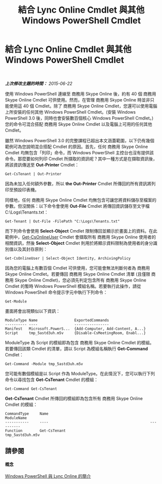 ﻿---
title: 結合 Lync Online Cmdlet 與其他 Windows PowerShell Cmdlet
TOCTitle: 結合 Lync Online Cmdlet 與其他 Windows PowerShell Cmdlet
ms:assetid: 8bb8800a-f966-4570-8c8b-db87a91ad783
ms:mtpsurl: https://technet.microsoft.com/zh-tw/library/Dn362816(v=OCS.15)
ms:contentKeyID: 56269119
ms.date: 08/10/2015
mtps_version: v=OCS.15
ms.translationtype: HT
---

# 結合 Lync Online Cmdlet 與其他 Windows PowerShell Cmdlet

 

_**上次修改主題的時間：** 2015-06-22_

使用 Windows PowerShell 連線至 商務用 Skype Online 後，約有 40 個 商務用 Skype Online Cmdlet 可供使用。然而，在管理 商務用 Skype Online 時並非只能使用這 40 個 Cmdlet。除了 商務用 Skype Online Cmdlet，您還可以使用電腦上所安裝的任何其他 Windows PowerShell Cmdlet。(安裝 Windows PowerShell 3.0 後，同時也會安裝數百個核心 Windows PowerShell Cmdlet。) 您的命令可混合搭配 商務用 Skype Online Cmdlet 以及電腦上可用的任何其他 Cmdlet。

雖然 Windows PowerShell 3.0 的完整課程已超出本文涵蓋範圍，以下仍有幾個範例可為您說明混合搭配 Cmdlet 的原因。首先，任何 商務用 Skype Online Cmdlet 均無包含「列印」命令，而 Windows PowerShell 主控台也沒有提供該命令。那麼要如何列印 Cmdlet 所擷取的資訊呢？其中一種方式是在擷取資訊後，將該資訊傳送至 **Out-Printer** Cmdlet：

    Get-CsTenant | Out-Printer

因為未加入任何額外參數，所以 **the Out-Printer** Cmdlet 所傳回的所有資訊將列印至預設印表機。

同樣地，任何 商務用 Skype Online Cmdlet 均無包含可讓您將資料儲存至檔案的參數。但沒關係：以下命令會使用 **Out-File** Cmdlet 將傳回資訊儲存至文字檔 C:\\Logs\\Tenants.txt：

    Get-Tenant | Out-File -FilePath "C:\Logs\Tenants.txt"

而下列命令會使用 **Select-Object** Cmdlet 限制傳回並顯示於畫面上的資料。在此範例中，[Get-CsOnlineUser](get-csonlineuser.md) Cmdlet 會擷取所有 商務用 Skype Online 使用者的相關資訊，然後 **Select-Object** Cmdlet 則用於將顯示資料限制為使用者的身分識別值以及其封存原則：

    Get-CsOnlineUser | Select-Object Identity, ArchivingPolicy

因為您的電腦上有數百個 Cmdlet 可供使用，您可能會無法判斷何者為 商務用 Skype Online Cmdlet。若要傳回 商務用 Skype Online Cmdlet 清單 (且僅限 商務用 Skype Online Cmdlet)，您必須先判定包含所有 商務用 Skype Online Cmdlet 的暫時 Windows PowerShell 模組名稱。若要執行此操作，請從 Windows PowerShell 命令提示字元中執行下列命令：

    Get-Module

畫面將會出現類似以下資訊：

    ModuleType Name                 ExportedCommands
    ---------- ----                 ----------------
    Manifest   Microsoft.PowerS...  {Add-Computer, Add-Content, A...}
    Script     tmp_5astd3uh.m5v     {Disable-CsMeetingRoom, Enabl...}

ModuleType 為 Script 的模組即為包含 商務用 Skype Online Cmdlet 的模組。若要傳回該類 Cmdlet 的清單，請以 Script 為模組名稱執行 **Get-Command** Cmdlet：

    Get-Command -Module tmp_5astd3uh.m5v

您可能有數個模組是以 Script 作為 ModuleType。在此情況下，您可以執行下列命令以尋找包含 **Get-CsTenant** Cmdlet 的模組：

    Get-Command Get-CsTenant

**Get-CsTenant** Cmdlet 所傳回的模組即為包含所有 商務用 Skype Online Cmdlet 的模組：

    CommandType     Name                                               ModuleName
    -----------     ----                                               ----------
    Function        Get-CsTenant                                       tmp_5astd3uh.m5v

## 請參閱

#### 概念

[Windows PowerShell 與 Lync Online 的簡介](an-introduction-to-windows-powershell-and-skype-for-business-online.md)

